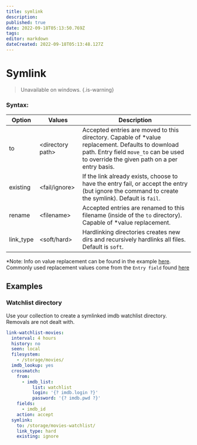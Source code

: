 ```yaml
---
title: symlink
description: 
published: true
date: 2022-09-18T05:13:50.769Z
tags: 
editor: markdown
dateCreated: 2022-09-18T05:13:48.127Z
---
```


# Symlink
> Unavailable on windows.
{.is-warning}

### Syntax:

|  Option  |  Values  |  Description  |
| --- | --- | --- |
| to | \<directory path> | Accepted entries are moved to this directory. Capable of *value replacement. Defaults to download path. Entry field `move_to` can be used to override the given path on a per entry basis. |
| existing | \<fail/ignore> | If the link already exists, choose to have the entry fail, or accept the entry (but ignore the command to create the symlink). Default is `fail`.
| rename | \<filename> | Accepted entries are renamed to this filename (inside of the `to` directory). Capable of *value replacement. |
| link_type | \<soft/hard> | Hardlinking directories creates new dirs and recursively hardlinks all files. Default is `soft`. |

*Note: Info on value replacement can be found in the example [here](https://flexget.com/Jinja). Commonly used replacement values come from the `Entry field` found [here](https://flexget.com/Entry)
## Examples


### Watchlist directory

Use your collection to create a symlinked imdb watchlist directory. Removals are not dealt with.

```yaml
link-watchlist-movies:
  interval: 4 hours
  history: no
  seen: local
  filesystem:
    - /storage/movies/
  imdb_lookup: yes
  crossmatch:
    from:
      - imdb_list:
          list: watchlist
          login: '{? imdb.login ?}'
          password: '{? imdb.pwd ?}'
    fields:
      - imdb_id
    action: accept
  symlink:
    to: /storage/movies-watchlist/
    link_type: hard
    existing: ignore
```